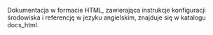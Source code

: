 
Dokumentacja w formacie HTML, zawierająca instrukcje konfiguracji środowiska i referencję w jezyku angielskim,
 znajduje się w katalogu docs_html.